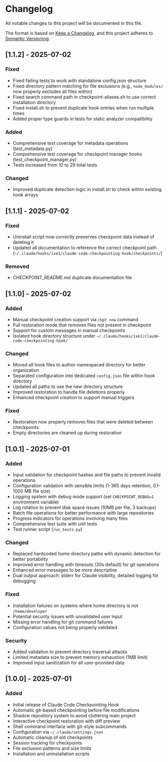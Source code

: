 # Changelog

All notable changes to this project will be documented in this file.

The format is based on [Keep a Changelog](https://keepachangelog.com/en/1.0.0/),
and this project adheres to [Semantic Versioning](https://semver.org/spec/v2.0.0.html).

## [1.1.2] - 2025-07-02

### Fixed
- Fixed failing tests to work with standalone config.json structure
- Fixed directory pattern matching for file exclusions (e.g., `node_modules/` now properly excludes all files within)
- Fixed search command path in checkpoint-aliases.sh to use correct installation directory
- Fixed install.sh to prevent duplicate hook entries when run multiple times
- Added proper type guards in tests for static analyzer compatibility

### Added
- Comprehensive test coverage for metadata operations (test_metadata.py)
- Comprehensive test coverage for checkpoint manager hooks (test_checkpoint_manager.py)
- Tests increased from 10 to 29 total tests

### Changed
- Improved duplicate detection logic in install.sh to check within existing hook arrays

## [1.1.1] - 2025-07-02

### Fixed
- Uninstall script now correctly preserves checkpoint data instead of deleting it
- Updated all documentation to reference the correct checkpoint path (`~/.claude/hooks/ixe1/claude-code-checkpointing-hook/checkpoints/`)

### Removed
- CHECKPOINT_README.md duplicate documentation file

## [1.1.0] - 2025-07-02

### Added
- Manual checkpoint creation support via `ckpt now` command
- Full restoration mode that removes files not present in checkpoint
- Support for custom messages in manual checkpoints
- Isolated hook directory structure under `~/.claude/hooks/ixe1/claude-code-checkpointing-hook/`

### Changed
- Moved all hook files to author-namespaced directory for better organization
- Separated configuration into dedicated `config.json` file within hook directory
- Updated all paths to use the new directory structure
- Improved restoration to handle file deletions properly
- Enhanced checkpoint creation to support manual triggers

### Fixed
- Restoration now properly removes files that were deleted between checkpoints
- Empty directories are cleaned up during restoration

## [1.0.1] - 2025-07-01

### Added
- Input validation for checkpoint hashes and file paths to prevent invalid operations
- Configuration validation with sensible limits (1-365 days retention, 0.1-1000 MB file size)
- Logging system with debug mode support (set `CHECKPOINT_DEBUG=1` environment variable)
- Log rotation to prevent disk space issues (10MB per file, 3 backups)
- Batch file operations for better performance with large repositories
- Progress indicators for operations involving many files
- Comprehensive test suite with unit tests
- Test runner script (`run_tests.py`)

### Changed
- Replaced hardcoded home directory paths with dynamic detection for better portability
- Improved error handling with timeouts (30s default) for git operations
- Enhanced error messages to be more descriptive
- Dual output approach: stderr for Claude visibility, detailed logging for debugging

### Fixed
- Installation failures on systems where home directory is not `/home/developer`
- Potential security issues with unvalidated user input
- Missing error handling for git command failures
- Configuration values not being properly validated

### Security
- Added validation to prevent directory traversal attacks
- Limited metadata size to prevent memory exhaustion (1MB limit)
- Improved input sanitization for all user-provided data

## [1.0.0] - 2025-07-01

### Added
- Initial release of Claude Code Checkpointing Hook
- Automatic git-based checkpointing before file modifications
- Shadow repository system to avoid cluttering main project
- Interactive checkpoint restoration with diff preview
- Shell command interface with git-style subcommands
- Configuration via `~/.claude/settings.json`
- Automatic cleanup of old checkpoints
- Session tracking for checkpoints
- File exclusion patterns and size limits
- Installation and uninstallation scripts